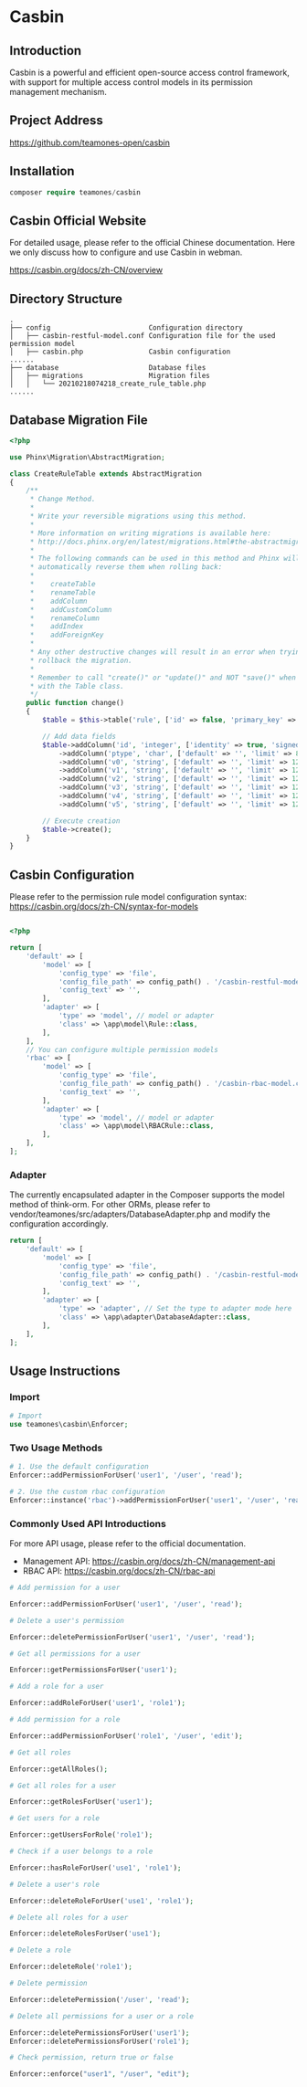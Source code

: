 # Casbin

## Introduction

Casbin is a powerful and efficient open-source access control framework, with support for multiple access control models in its permission management mechanism.

## Project Address

https://github.com/teamones-open/casbin

## Installation

```php
composer require teamones/casbin
```

## Casbin Official Website

For detailed usage, please refer to the official Chinese documentation. Here we only discuss how to configure and use Casbin in webman.

https://casbin.org/docs/zh-CN/overview

## Directory Structure

```
.
├── config                        Configuration directory
│   ├── casbin-restful-model.conf Configuration file for the used permission model
│   ├── casbin.php                Casbin configuration
......
├── database                      Database files
│   ├── migrations                Migration files
│   │   └── 20210218074218_create_rule_table.php
......
```

## Database Migration File

```php
<?php

use Phinx\Migration\AbstractMigration;

class CreateRuleTable extends AbstractMigration
{
    /**
     * Change Method.
     *
     * Write your reversible migrations using this method.
     *
     * More information on writing migrations is available here:
     * http://docs.phinx.org/en/latest/migrations.html#the-abstractmigration-class
     *
     * The following commands can be used in this method and Phinx will
     * automatically reverse them when rolling back:
     *
     *    createTable
     *    renameTable
     *    addColumn
     *    addCustomColumn
     *    renameColumn
     *    addIndex
     *    addForeignKey
     *
     * Any other destructive changes will result in an error when trying to
     * rollback the migration.
     *
     * Remember to call "create()" or "update()" and NOT "save()" when working
     * with the Table class.
     */
    public function change()
    {
        $table = $this->table('rule', ['id' => false, 'primary_key' => ['id'], 'engine' => 'InnoDB', 'collation' => 'utf8mb4_general_ci', 'comment' => 'Rule table']);

        // Add data fields
        $table->addColumn('id', 'integer', ['identity' => true, 'signed' => false, 'limit' => 11, 'comment' => 'Primary key ID'])
            ->addColumn('ptype', 'char', ['default' => '', 'limit' => 8, 'comment' => 'Rule type'])
            ->addColumn('v0', 'string', ['default' => '', 'limit' => 128])
            ->addColumn('v1', 'string', ['default' => '', 'limit' => 128])
            ->addColumn('v2', 'string', ['default' => '', 'limit' => 128])
            ->addColumn('v3', 'string', ['default' => '', 'limit' => 128])
            ->addColumn('v4', 'string', ['default' => '', 'limit' => 128])
            ->addColumn('v5', 'string', ['default' => '', 'limit' => 128]);

        // Execute creation
        $table->create();
    }
}

```

## Casbin Configuration

Please refer to the permission rule model configuration syntax: https://casbin.org/docs/zh-CN/syntax-for-models

```php

<?php

return [
    'default' => [
        'model' => [
            'config_type' => 'file',
            'config_file_path' => config_path() . '/casbin-restful-model.conf', // Configuration file for permission rule model
            'config_text' => '',
        ],
        'adapter' => [
            'type' => 'model', // model or adapter
            'class' => \app\model\Rule::class,
        ],
    ],
    // You can configure multiple permission models
    'rbac' => [
        'model' => [
            'config_type' => 'file',
            'config_file_path' => config_path() . '/casbin-rbac-model.conf', // Configuration file for permission rule model
            'config_text' => '',
        ],
        'adapter' => [
            'type' => 'model', // model or adapter
            'class' => \app\model\RBACRule::class,
        ],
    ],
];
```

### Adapter

The currently encapsulated adapter in the Composer supports the model method of think-orm. For other ORMs, please refer to vendor/teamones/src/adapters/DatabaseAdapter.php and modify the configuration accordingly.

```php
return [
    'default' => [
        'model' => [
            'config_type' => 'file',
            'config_file_path' => config_path() . '/casbin-restful-model.conf', // Configuration file for permission rule model
            'config_text' => '',
        ],
        'adapter' => [
            'type' => 'adapter', // Set the type to adapter mode here
            'class' => \app\adapter\DatabaseAdapter::class,
        ],
    ],
];
```

## Usage Instructions

### Import

```php
# Import
use teamones\casbin\Enforcer;
```

### Two Usage Methods

```php
# 1. Use the default configuration
Enforcer::addPermissionForUser('user1', '/user', 'read');

# 2. Use the custom rbac configuration
Enforcer::instance('rbac')->addPermissionForUser('user1', '/user', 'read');
```

### Commonly Used API Introductions

For more API usage, please refer to the official documentation.

- Management API: https://casbin.org/docs/zh-CN/management-api
- RBAC API: https://casbin.org/docs/zh-CN/rbac-api

```php
# Add permission for a user

Enforcer::addPermissionForUser('user1', '/user', 'read');

# Delete a user's permission

Enforcer::deletePermissionForUser('user1', '/user', 'read');

# Get all permissions for a user

Enforcer::getPermissionsForUser('user1'); 

# Add a role for a user

Enforcer::addRoleForUser('user1', 'role1');

# Add permission for a role

Enforcer::addPermissionForUser('role1', '/user', 'edit');

# Get all roles

Enforcer::getAllRoles();

# Get all roles for a user

Enforcer::getRolesForUser('user1');

# Get users for a role

Enforcer::getUsersForRole('role1');

# Check if a user belongs to a role

Enforcer::hasRoleForUser('use1', 'role1');

# Delete a user's role

Enforcer::deleteRoleForUser('use1', 'role1');

# Delete all roles for a user

Enforcer::deleteRolesForUser('use1');

# Delete a role

Enforcer::deleteRole('role1');

# Delete permission

Enforcer::deletePermission('/user', 'read');

# Delete all permissions for a user or a role

Enforcer::deletePermissionsForUser('user1');
Enforcer::deletePermissionsForUser('role1');

# Check permission, return true or false

Enforcer::enforce("user1", "/user", "edit");
```
